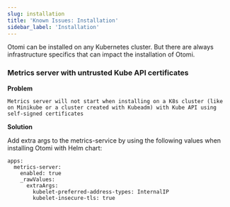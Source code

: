 ```yaml
---
slug: installation
title: 'Known Issues: Installation'
sidebar_label: 'Installation'
---
```


Otomi can be installed on any Kubernetes cluster. But there are always infrastructure specifics that can impact the installation of Otomi.

### Metrics server with untrusted Kube API certificates

**Problem**

```
Metrics server will not start when installing on a K8s cluster (like on Minikube or a cluster created with Kubeadm) with Kube API using self-signed certificates
```

**Solution** 

Add extra args to the metrics-service by using the following values when installing Otomi with Helm chart:

```
apps:
  metrics-server:
    enabled: true
    _rawValues:
      extraArgs:
        kubelet-preferred-address-types: InternalIP
        kubelet-insecure-tls: true
```